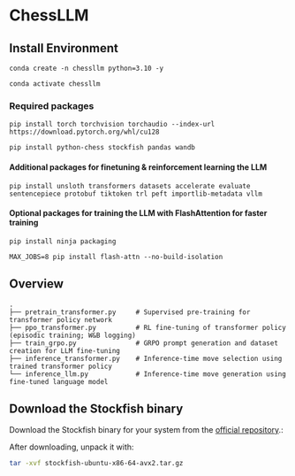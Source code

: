 # ChessLLM

## Install Environment

`conda create -n chessllm python=3.10 -y`

`conda activate chessllm`

### Required packages

`pip install torch torchvision torchaudio --index-url https://download.pytorch.org/whl/cu128`

`pip install python-chess stockfish pandas wandb`

#### Additional packages for finetuning & reinforcement learning the LLM

`pip install unsloth transformers datasets accelerate evaluate sentencepiece protobuf tiktoken trl peft importlib-metadata vllm`

#### Optional packages for training the LLM with FlashAttention for faster training

`pip install ninja packaging`

`MAX_JOBS=8 pip install flash-attn --no-build-isolation`

## Overview
```
.
├── pretrain_transformer.py     # Supervised pre-training for transformer policy network
├── ppo_transformer.py          # RL fine-tuning of transformer policy (episodic training; W&B logging)
├── train_grpo.py               # GRPO prompt generation and dataset creation for LLM fine-tuning
├── inference_transformer.py    # Inference-time move selection using trained transformer policy
└── inference_llm.py            # Inference-time move generation using fine-tuned language model
```


## Download the Stockfish binary
Download the Stockfish binary for your system from the [official repository](https://stockfishchess.org/download/).:

After downloading, unpack it with:
```bash
tar -xvf stockfish-ubuntu-x86-64-avx2.tar.gz
```

